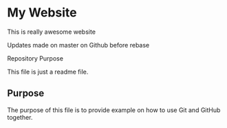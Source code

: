 # My Website

This is really awesome website


Updates made on master on Github before rebase

Repository Purpose

This file is just a readme file.

## Purpose

The purpose of this file is to provide example
on how to use Git and GitHub together.
